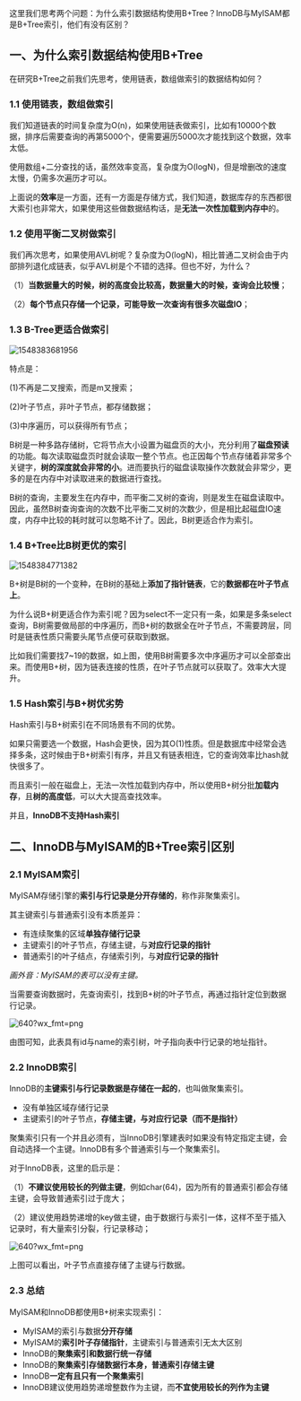 这里我们思考两个问题：为什么索引数据结构使用B+Tree？InnoDB与MyISAM都是B+Tree索引，他们有没有区别？

## 一、为什么索引数据结构使用B+Tree

在研究B+Tree之前我们先思考，使用链表，数组做索引的数据结构如何？

### 1.1 使用链表，数组做索引

我们知道链表的时间复杂度为O(n)，如果使用链表做索引，比如有10000个数据，排序后需要查询的再第5000个，便需要遍历5000次才能找到这个数据，效率太低。

使用数组+二分查找的话，虽然效率变高，复杂度为O(logN)，但是增删改的速度太慢，仍需多次遍历才可以。

上面说的**效率**是一方面，还有一方面是存储方式，我们知道，数据库存的东西都很大索引也非常大，如果使用这些做数据结构话，是**无法一次性加载到内存中**的。

### 1.2 使用平衡二叉树做索引

我们再次思考，如果使用AVL树呢？复杂度为O(logN)，相比普通二叉树会由于内部排列退化成链表，似乎AVL树是个不错的选择。但也不好，为什么？

（1）**当数据量大的时候，树的高度会比较高，数据量大的时候，查询会比较慢**；

（2）**每个节点只存储一个记录，可能导致一次查询有很多次磁盘IO**；

### 1.3 B-Tree更适合做索引

![1548383681956](C:\Users\S1\AppData\Roaming\Typora\typora-user-images\1548383681956.png)

特点是：

(1)不再是二叉搜索，而是m叉搜索；

(2)叶子节点，非叶子节点，都存储数据；

(3)中序遍历，可以获得所有节点；

B树是一种多路存储树，它将节点大小设置为磁盘页的大小，充分利用了**磁盘预读**的功能。每次读取磁盘页时就会读取一整个节点。也正因每个节点存储着非常多个关键字，**树的深度就会非常的小**。进而要执行的磁盘读取操作次数就会非常少，更多的是在内存中对读取进来的数据进行查找。

B树的查询，主要发生在内存中，而平衡二叉树的查询，则是发生在磁盘读取中。因此，虽然B树查询查询的次数不比平衡二叉树的次数少，但是相比起磁盘IO速度，内存中比较的耗时就可以忽略不计了。因此，B树更适合作为索引。

### 1.4 B+Tree比B树更优的索引

![1548384771382](C:\Users\S1\AppData\Roaming\Typora\typora-user-images\1548384771382.png)

B+树是B树的一个变种，在B树的基础上**添加了指针链表**，它的**数据都在叶子节点上**。

为什么说B+树更适合作为索引呢？因为select不一定只有一条，如果是多条select查询，B树需要做局部的中序遍历，而B+树的数据全在叶子节点，不需要跨层，同时是链表性质只需要头尾节点便可获取到数据。

比如我们需要找7~19的数据，如上图，使用B树需要多次中序遍历才可以全部查出来。而使用B+树，因为链表连接的性质，在叶子节点就可以获取了。效率大大提升。

### 1.5 Hash索引与B+树优劣势

Hash索引与B+树索引在不同场景有不同的优势。

如果只需要选一个数据，Hash会更快，因为其O(1)性质。但是数据库中经常会选择多条，这时候由于B+树索引有序，并且又有链表相连，它的查询效率比hash就快很多了。

而且索引一般在磁盘上，无法一次性加载到内存中，所以使用B+树分批**加载内存**，且**树的高度低**，可以大大提高查找效率。

并且，**InnoDB不支持Hash索引**

## 二、InnoDB与MyISAM的B+Tree索引区别

### 2.1 MyISAM索引

MyISAM存储引擎的**索引与行记录是分开存储的**，称作非聚集索引。

其主键索引与普通索引没有本质差异：

- 有连续聚集的区域**单独存储行记录**
- 主键索引的叶子节点，存储主键，与**对应行记录的指针**
- 普通索引的叶子结点，存储索引列，与**对应行记录的指针**

*画外音：MyISAM的表可以没有主键。*

当需要查询数据时，先查询索引，找到B+树的叶子节点，再通过指针定位到数据行记录。

![640?wx_fmt=png](https://ss.csdn.net/p?https://mmbiz.qpic.cn/mmbiz_png/YrezxckhYOzaFEbhaCuVRlaia4wNntsw1dyQHl745gn5v8R0MyPUtW9mzMuYkobiaF0I0S8Lvca0O3ZicRXn3sGTg/640?wx_fmt=png)

由图可知，此表具有id与name的索引树，叶子指向表中行记录的地址指针。

### 2.2 InnoDB索引

InnoDB的**主键索引与行记录数据是存储在一起的**，也叫做聚集索引。

- 没有单独区域存储行记录
- 主键索引的叶子节点，**存储主键，与对应行记录（而不是指针）**

聚集索引只有一个并且必须有，当InnoDB引擎建表时如果没有特定指定主键，会自动选择一个主键。InnoDB有多个普通索引与一个聚集索引。

对于InnoDB表，这里的启示是：

（1）**不建议使用较长的列做主键**，例如char(64)，因为所有的普通索引都会存储主键，会导致普通索引过于庞大；

（2）建议使用趋势递增的key做主键，由于数据行与索引一体，这样不至于插入记录时，有大量索引分裂，行记录移动；

![640?wx_fmt=png](https://ss.csdn.net/p?https://mmbiz.qpic.cn/mmbiz_png/YrezxckhYOzaFEbhaCuVRlaia4wNntsw1NMzwVMbyWibBydL5Ev9kbWG5Ria6dcSzLSURMsicwbYfuibTUiaTaCwDqibg/640?wx_fmt=png)

上图可以看出，叶子节点直接存储了主键与行数据。

### 2.3 总结

MyISAM和InnoDB都使用B+树来实现索引：

- MyISAM的索引与数据**分开存储**
- MyISAM的**索引叶子存储指针**，主键索引与普通索引无太大区别
- InnoDB的**聚集索引和数据行统一存储**
- InnoDB的**聚集索引存储数据行本身，普通索引存储主键**
- InnoDB**一定有且只有一个聚集索引**
- InnoDB建议使用趋势递增整数作为主键，而**不宜使用较长的列作为主键**

